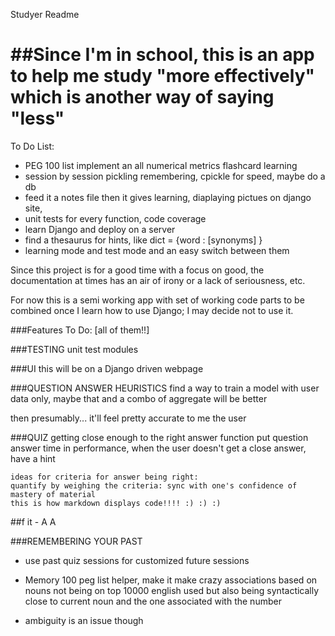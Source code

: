 Studyer Readme

##Since I'm in school, this is an app to help me study "more effectively" which is another way of saying "less"
==============================================================================================================

To Do List:
* PEG 100 list implement an all numerical metrics flashcard learning
* session by session pickling remembering, cpickle for speed, maybe do a db
* feed it a notes file then it gives learning, diaplaying pictues on django site,
* unit tests for every function, code coverage
* learn Django and deploy on a server
* find a thesaurus for hints, like dict = {word : [synonyms] }
* learning mode and test mode and an easy switch between them

Since this project is for a good time with a focus on good, the documentation
at times has an air of irony or a lack of seriousness, etc.

For now this is a semi working app with set of working code parts to be combined once I learn how to use Django;
I may decide not to use it.

###Features To Do:
[all of them!!]

###TESTING
unit test modules

###UI
this will be on a Django driven webpage

###QUESTION ANSWER HEURISTICS
find a way to train a model with user data only, maybe that and a combo of aggregate will be better

then presumably...
it'll feel pretty accurate to me the user

###QUIZ
getting close enough to the right answer function
put question answer time in performance,
when the user doesn't get a close answer, have a hint

    ideas for criteria for answer being right:
    quantify by weighing the criteria: sync with one's confidence of mastery of material
    this is how markdown displays code!!!! :) :) :)

##f it  - A A

###REMEMBERING YOUR PAST
* use past quiz sessions for customized future sessions

* Memory 100 peg list helper, make it make crazy associations based on nouns not being on top 10000 english used
but also being syntactically close to current noun and the one associated with the number

* ambiguity is an issue though